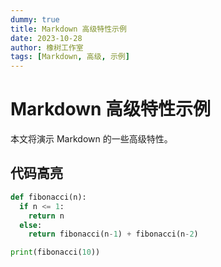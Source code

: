 ```yaml
---
dummy: true
title: Markdown 高级特性示例
date: 2023-10-28
author: 橡树工作室
tags: [Markdown, 高级, 示例]
---
```


# Markdown 高级特性示例

本文将演示 Markdown 的一些高级特性。

## 代码高亮

```python
def fibonacci(n):
  if n <= 1:
    return n
  else:
    return fibonacci(n-1) + fibonacci(n-2)

print(fibonacci(10))

